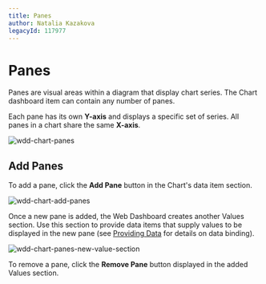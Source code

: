 ```yaml
---
title: Panes
author: Natalia Kazakova
legacyId: 117977
---
```

# Panes
Panes are visual areas within a diagram that display chart series. The Chart dashboard item can contain any number of panes.

Each pane has its own **Y-axis** and displays a specific set of series. All panes in a chart share the same **X-axis**.

![wdd-chart-panes](../../../../images/img125054.png)

## Add Panes
To add a pane, click the **Add Pane** button in the Chart's data item section.

![wdd-chart-add-panes](../../../../images/img125055.png)

Once a new pane is added, the Web Dashboard creates another Values section. Use this section to provide data items that supply values to be displayed in the new pane (see [Providing Data](providing-data.md) for details on data binding).

![wdd-chart-panes-new-value-section](../../../../images/img125056.png)

To remove a pane, click the **Remove Pane** button displayed in the added Values section.